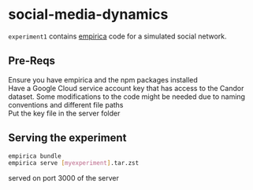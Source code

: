 # social-media-dynamics

`experiment1` contains [empirica](https://empirica.ly/) code for a simulated social network. 

## Pre-Reqs
Ensure you have empirica and the npm packages installed  
Have a Google Cloud service account key that has access to the Candor dataset. Some modifications to the code might be needed due to naming conventions and different file paths  
Put the key file in the server folder

## Serving the experiment
```sh
empirica bundle
empirica serve [myexperiment].tar.zst
```

served on port 3000 of the server
